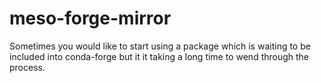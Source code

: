 # meso-forge-mirror
Sometimes you would like to start using a package which is waiting to be included into conda-forge but it it taking a long time to wend through the process.
